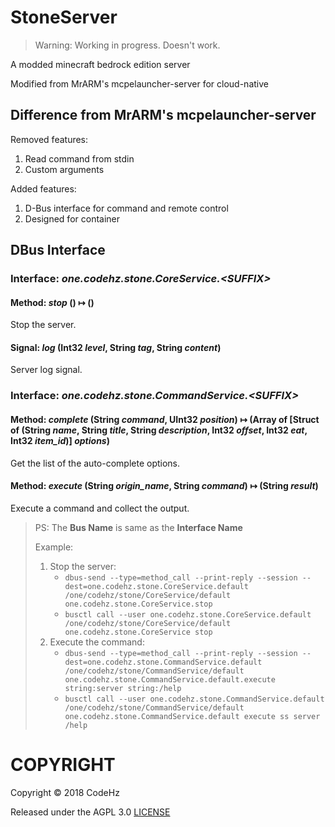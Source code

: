# StoneServer

> Warning: Working in progress. Doesn't work.

A modded minecraft bedrock edition server

Modified from MrARM's mcpelauncher-server for cloud-native

## Difference from MrARM's mcpelauncher-server
Removed features: 
1. Read command from stdin
2. Custom arguments

Added features:
1. D-Bus interface for command and remote control
2. Designed for container

## DBus Interface

### Interface: *one.codehz.stone.CoreService.\<SUFFIX>*
#### Method: *stop* () ↦ ()
Stop the server.
#### Signal: *log* (Int32 *level*, String *tag*, String *content*)
Server log signal.
### Interface: *one.codehz.stone.CommandService.\<SUFFIX>*
#### Method: *complete* (String *command*, UInt32 *position*) ↦ (Array of [Struct of (String *name*, String *title*, String *description*, Int32 *offset*, Int32 *eat*, Int32 *item_id*)] *options*)
Get the list of the auto-complete options.
#### Method: *execute* (String *origin_name*, String *command*) ↦ (String *result*)
Execute a command and collect the output.

> PS: The **Bus Name** is same as the **Interface Name**
>
> Example:
> 1. Stop the server:
>    * `dbus-send --type=method_call --print-reply --session --dest=one.codehz.stone.CoreService.default /one/codehz/stone/CoreService/default one.codehz.stone.CoreService.stop`
>    * `busctl call --user one.codehz.stone.CoreService.default /one/codehz/stone/CoreService/default one.codehz.stone.CoreService stop`
> 2. Execute the command:
>    * `dbus-send --type=method_call --print-reply --session --dest=one.codehz.stone.CommandService.default /one/codehz/stone/CommandService/default one.codehz.stone.CommandService.default.execute string:server string:/help`
>    * `busctl call --user one.codehz.stone.CommandService.default /one/codehz/stone/CommandService/default one.codehz.stone.CommandService.default execute ss server /help`

# COPYRIGHT

Copyright © 2018 CodeHz

Released under the AGPL 3.0
[LICENSE](./LICENSE)